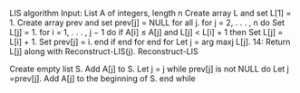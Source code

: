 LIS algorithm
Input: List A of integers, length n
Create array L and set L[1] = 1.
Create array prev and set prev[j] = NULL for all j.
for j = 2, . . . , n do
Set L[j] = 1.
for i = 1, . . . , j − 1 do
if A[i] ≤ A[j] and L[j] < L[i] + 1 then
Set L[j] = L[i] + 1.
Set prev[j] = i.
end if
end for
end for
Let j = arg maxj L[j].
14: Return L[j] along with Reconstruct-LIS(j).
Reconstruct-LIS

Create empty list S.
Add A[j] to S.
Let j = j
while prev[j] is not NULL do
Let j =prev[j].
Add A[j] to the beginning of S.
end while

